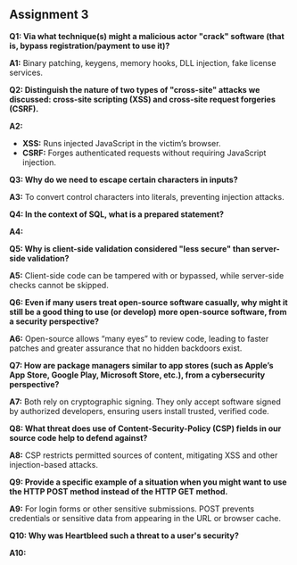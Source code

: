 ## Assignment 3

**Q1: Via what technique(s) might a malicious actor "crack" software (that is, bypass registration/payment to use it)?**

**A1:** Binary patching, keygens, memory hooks, DLL injection, fake license services.

**Q2: Distinguish the nature of two types of "cross-site" attacks we discussed: cross-site scripting (XSS) and cross-site request forgeries (CSRF).**

**A2:**

* **XSS:** Runs injected JavaScript in the victim’s browser.
* **CSRF:** Forges authenticated requests without requiring JavaScript injection.

**Q3: Why do we need to escape certain characters in inputs?**

**A3:** To convert control characters into literals, preventing injection attacks.

**Q4: In the context of SQL, what is a prepared statement?**

**A4:** 

**Q5: Why is client-side validation considered "less secure" than server-side validation?**

**A5:** Client-side code can be tampered with or bypassed, while server-side checks cannot be skipped.

**Q6: Even if many users treat open-source software casually, why might it still be a good thing to use (or develop) more open-source software, from a security perspective?**

**A6:** Open-source allows “many eyes” to review code, leading to faster patches and greater assurance that no hidden backdoors exist.

**Q7: How are package managers similar to app stores (such as Apple’s App Store, Google Play, Microsoft Store, etc.), from a cybersecurity perspective?**

**A7:** Both rely on cryptographic signing. They only accept software signed by authorized developers, ensuring users install trusted, verified code.

**Q8: What threat does use of Content-Security-Policy (CSP) fields in our source code help to defend against?**

**A8:** CSP restricts permitted sources of content, mitigating XSS and other injection-based attacks.

**Q9: Provide a specific example of a situation when you might want to use the HTTP POST method instead of the HTTP GET method.**

**A9:** For login forms or other sensitive submissions. POST prevents credentials or sensitive data from appearing in the URL or browser cache.

**Q10: Why was Heartbleed such a threat to a user's security?**

**A10:** 